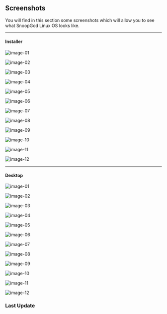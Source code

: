 ## Screenshots

You will find in this section some screenshots which will allow you to see what SnoopGod Linux OS looks like.

* * *

#### Installer

![image-01](https://raw.githubusercontent.com/snoopgod-linux/screenshots/main/installer/installer-01.png)

![image-02](https://raw.githubusercontent.com/snoopgod-linux/screenshots/main/installer/installer-02.png)

![image-03](https://raw.githubusercontent.com/snoopgod-linux/screenshots/main/installer/installer-03.png)

![image-04](https://raw.githubusercontent.com/snoopgod-linux/screenshots/main/installer/installer-04.png)

![image-05](https://raw.githubusercontent.com/snoopgod-linux/screenshots/main/installer/installer-05.png)

![image-06](https://raw.githubusercontent.com/snoopgod-linux/screenshots/main/installer/installer-06.png)

![image-07](https://raw.githubusercontent.com/snoopgod-linux/screenshots/main/installer/installer-07.png)

![image-08](https://raw.githubusercontent.com/snoopgod-linux/screenshots/main/installer/installer-08.png)

![image-09](https://raw.githubusercontent.com/snoopgod-linux/screenshots/main/installer/installer-09.png)

![image-10](https://raw.githubusercontent.com/snoopgod-linux/screenshots/main/installer/installer-10.png)

![image-11](https://raw.githubusercontent.com/snoopgod-linux/screenshots/main/installer/installer-11.png)

![image-12](https://raw.githubusercontent.com/snoopgod-linux/screenshots/main/installer/installer-12.png)

* * *

#### Desktop

![image-01](https://raw.githubusercontent.com/snoopgod-linux/screenshots/main/desktop/desktop-01.png)

![image-02](https://raw.githubusercontent.com/snoopgod-linux/screenshots/main/desktop/desktop-02.png)

![image-03](https://raw.githubusercontent.com/snoopgod-linux/screenshots/main/desktop/desktop-03.png)

![image-04](https://raw.githubusercontent.com/snoopgod-linux/screenshots/main/desktop/desktop-04.png)

![image-05](https://raw.githubusercontent.com/snoopgod-linux/screenshots/main/desktop/desktop-05.png)

![image-06](https://raw.githubusercontent.com/snoopgod-linux/screenshots/main/desktop/desktop-06.png)

![image-07](https://raw.githubusercontent.com/snoopgod-linux/screenshots/main/desktop/desktop-07.png)

![image-08](https://raw.githubusercontent.com/snoopgod-linux/screenshots/main/desktop/desktop-08.png)

![image-09](https://raw.githubusercontent.com/snoopgod-linux/screenshots/main/desktop/desktop-09.png)

![image-10](https://raw.githubusercontent.com/snoopgod-linux/screenshots/main/desktop/desktop-10.png)

![image-11](https://raw.githubusercontent.com/snoopgod-linux/screenshots/main/desktop/desktop-11.png)

![image-12](https://raw.githubusercontent.com/snoopgod-linux/screenshots/main/desktop/desktop-12.png)

### Last Update
